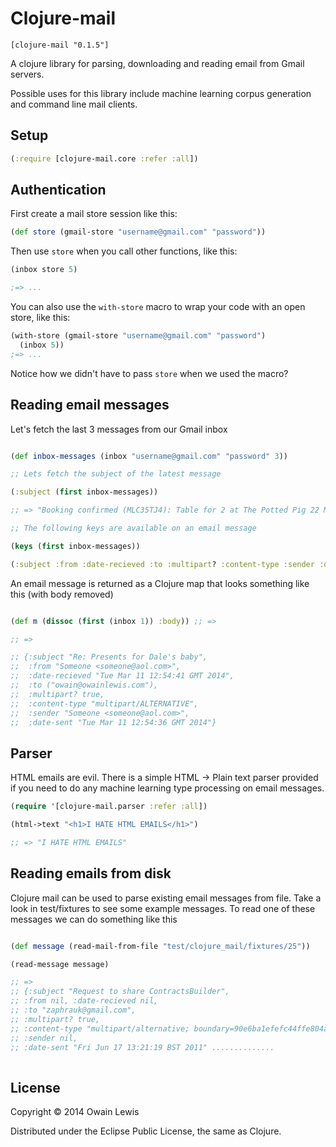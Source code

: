 # Clojure-mail


```
[clojure-mail "0.1.5"]
```

A clojure library for parsing, downloading and reading
email from Gmail servers.

Possible uses for this library include machine learning corpus generation and
command line mail clients.


## Setup

```clojure
(:require [clojure-mail.core :refer :all])
```

## Authentication

First create a mail store session like this:

```clojure
(def store (gmail-store "username@gmail.com" "password"))
```

Then use `store` when you call other functions, like this:

```clojure
(inbox store 5)

;=> ...
```

You can also use the `with-store` macro to wrap your code with an open store, like this:

```clojure
(with-store (gmail-store "username@gmail.com" "password")
  (inbox 5))
;=> ...
```

Notice how we didn't have to pass `store` when we used the macro?

## Reading email messages

Let's fetch the last 3 messages from our Gmail inbox

```clojure

(def inbox-messages (inbox "username@gmail.com" "password" 3))

;; Lets fetch the subject of the latest message

(:subject (first inbox-messages))

;; => "Booking confirmed (MLC35TJ4): Table for 2 at The Potted Pig 22 March 2014 - at 13:30"

;; The following keys are available on an email message

(keys (first inbox-messages))

(:subject :from :date-recieved :to :multipart? :content-type :sender :date-sent :body)

```

An email message is returned as a Clojure map that looks something like this (with body removed)

```clojure

(def m (dissoc (first (inbox 1)) :body)) ;; =>

;; =>

;; {:subject "Re: Presents for Dale's baby",
;;  :from "Someone <someone@aol.com>",
;;  :date-recieved "Tue Mar 11 12:54:41 GMT 2014",
;;  :to ("owain@owainlewis.com"),
;;  :multipart? true,
;;  :content-type "multipart/ALTERNATIVE",
;;  :sender "Someone <someone@aol.com>",
;;  :date-sent "Tue Mar 11 12:54:36 GMT 2014"}

```

## Parser

HTML emails are evil. There is a simple HTML -> Plain text parser provided if you need to
do any machine learning type processing on email messages.

```clojure
(require '[clojure-mail.parser :refer :all])

(html->text "<h1>I HATE HTML EMAILS</h1>")

;; => "I HATE HTML EMAILS"

```

## Reading emails from disk

Clojure mail can be used to parse existing email messages from file. Take a look in test/fixtures to see some example messages. To read one of these messages we can do something like this


```clojure

(def message (read-mail-from-file "test/clojure_mail/fixtures/25"))

(read-message message)

;; => 
;; {:subject "Request to share ContractsBuilder", 
;; :from nil, :date-recieved nil, 
;; :to "zaphrauk@gmail.com", 
;; :multipart? true, 
;; :content-type "multipart/alternative; boundary=90e6ba1efefc44ffe804a5e76c56", 
;; :sender nil, 
;; :date-sent "Fri Jun 17 13:21:19 BST 2011" ..............
 
```

## License

Copyright © 2014 Owain Lewis

Distributed under the Eclipse Public License, the same as Clojure.
